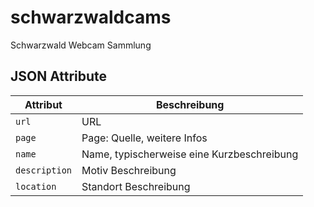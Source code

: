 # schwarzwaldcams

Schwarzwald Webcam Sammlung

## JSON Attribute

| Attribut | Beschreibung |
| --- | --- |
| `url` | URL |
| `page` | Page: Quelle, weitere Infos |
| `name` | Name, typischerweise eine Kurzbeschreibung |
| `description` | Motiv Beschreibung |
| `location` | Standort Beschreibung |
